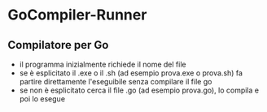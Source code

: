 # GoCompiler-Runner

## Compilatore per Go
- il programma inizialmente richiede il nome del file
- se è esplicitato il .exe o il .sh (ad esempio prova.exe o prova.sh) fa partire direttamente l'eseguibile senza compilare il file go
- se non è esplicitato cerca il file .go (ad esempio prova.go), lo compila e poi lo esegue

